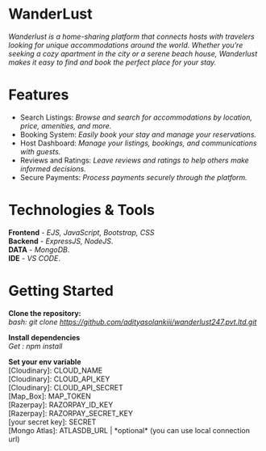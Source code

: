 # WanderLust

_Wanderlust is a home-sharing platform that connects hosts with travelers looking for unique accommodations around the world. Whether you’re seeking a cozy apartment in the city or a serene beach house, Wanderlust makes it easy to find and book the perfect place for your stay._

# Features

- Search Listings: _Browse and search for accommodations by location, price, amenities, and more._
- Booking System: _Easily book your stay and manage your reservations._
- Host Dashboard: _Manage your listings, bookings, and communications with guests._
- Reviews and Ratings: _Leave reviews and ratings to help others make informed decisions._
- Secure Payments: _Process payments securely through the platform._

# Technologies & Tools

**Frontend** - _EJS, JavaScript, Bootstrap, CSS_<br/>
**Backend** - _ExpressJS, NodeJS_.<br/>
**DATA** - _MongoDB_.<br/>
**IDE** - _VS CODE_.<br/>

# Getting Started

**Clone the repository:**<br/>
_bash: git clone https://github.com/adityasolankiii/wanderlust247.pvt.ltd.git_

**Install dependencies**<br/>
_Get : npm install_

**Set your env variable**<br/>
[Cloudinary]: CLOUD_NAME <br/>
[Cloudinary]: CLOUD_API_KEY <br/>
[Cloudinary]: CLOUD_API_SECRET <br/>
[Map_Box]: MAP_TOKEN <br/>
[Razerpay]: RAZORPAY_ID_KEY <br/>
[Razerpay]: RAZORPAY_SECRET_KEY <br/>
[your secret key]: SECRET <br/>
[Mongo Atlas]: ATLASDB_URL | \*optional\* (you can use local connection url)<br/>
